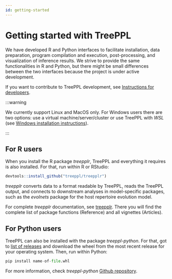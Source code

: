 ```yaml
---
id: getting-started
---
```


# Getting started with TreePPL

We have developed R and Python interfaces to facilitate installation, data preparation, program compilation and execution, post-processing, and visualization of inference results. We strive to provide the same functionalities in R and Python, but there might be small differences between the two interfaces because the project is under active development.

If you want to contribute to TreePPL development, see [Instructions for developers](/docs/for-developers/). 

:::warning

We currently support Linux and MacOS only. For Windows users there are two options: use a virtual machine/server/cluster or use TreePPL with _WSL_ (see [Windows installation instructions](/docs/for-developers/install_windows)).

:::


## For R users

When you install the R package *treepplr*, TreePPL and everything it requires is also installed. For that, run within R or RStudio:

```r title="Install treepplr from R or RStudio"
devtools::install_github("treeppl/treepplr")
```

_treepplr_ converts data to a format readable by TreePPL, reads the TreePPL output, and connects to downstream analyses in model-specific packages, such as the _evolnets_ package for the host repertoire evolution model.

For complete _treepplr_ documentation, see [treepplr](https://treeppl.org/treepplr). There you will find the complete list of package functions (Reference) and all vignettes (Articles).


## For Python users

TreePPL can also be installed with the package _treeppl-python_. For that, got to [list of releases](https://github.com/treeppl/treeppl-python/releases) and download the wheel from the most recent release for your operating system. Then, run within Python:

```python title="Install treepplr from Python"
pip install name-of-file.whl
```

For more information, check _treeppl-python_ [Github repository](https://github.com/treeppl/treeppl-python).



<!-- ## What is TreePPL?

TreePPL is a universal[^1] probabilistic programming language (PPL) for evolutionary biology and phylogenetics.

The ultimate vision of probabilistic programming is to provide expressive model description languages, while at the same time supporting the automated generation of efficient inference algorithms. This allows empiricists to easily and succinctly describe any model they might be interested in, relying on the automated machinery to provide efficient inference algorithms for that model.

Current probabilistic programming languages (PPLs) are often difficult to use for empiricists. Furthermore, even though there is now (as of 2025) swift progress in PPL inference strategies, there is still a substantial gap in many domains before PPL systems can compete successfully with dedicated software, or even provide computationally feasible solutions.

The design principles of TreePPL are as follows:

1. TreePPL should be easy to use for empiricist. A source of inspiration in this context is [WebPPL](http://webppl.org/), which we think is one of the most accessible PPLs in terms of syntax. Beyond an intuitive syntax, TreePPL also needs to have extensive support for model components that are commonly used in phylogenetics.

2. TreePPL should provide state-of-the-art efficiency in the inference algorithms it generates from phylogenetic model descriptions. TreePPL should support advanced users that want to experiment with inference algorithms or develop entirely new inference strategies for phylogenetic models.

3. TreePPL should provide a number of pre-implemented models that users can use as starting points.

4. Phylogenetic data should be easy to handle in TreePPL.

We aim TreePPL primarily at computational biologists and bioinformaticians, however due to its universality, empiricists from all domains are welcome to experiment with the language and join the effort.



[^1]: A universal PPL is a PPL in which the number of r.v.'s does not have to be known at compilation time, i.e. random choices during runtime can lead to new r.v.'s being sampled. -->